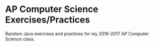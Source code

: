 # AP Computer Science Exercises/Practices
Random Java exercises and practices for my 2016-2017 AP Computer Science class.
